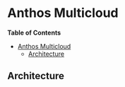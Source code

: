 # Anthos Multicloud

<!-- markdown-toc start - Don't edit this section. Run M-x markdown-toc-refresh-toc -->
**Table of Contents**

- [Anthos Multicloud](#anthos-multicloud)
    - [Architecture](#architecture)

<!-- markdown-toc end -->

## Architecture
